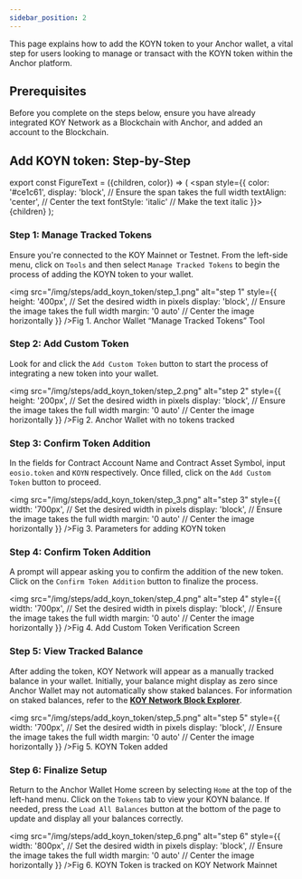 ```yaml
---
sidebar_position: 2
---
```


<!-- ## How to: Add KOY Network to Anchor Wallet -->

This page explains how to add the KOYN token to your Anchor wallet, a vital step for users looking to manage or transact with the KOYN token within the Anchor platform.

## Prerequisites

Before you complete on the steps below, ensure you have already integrated KOY Network as a Blockchain with Anchor, and added an account to the Blockchain.

## Add KOYN token: Step-by-Step

export const FigureText = ({children, color}) => (
  <span
    style={{
      color: '#ce1c61',
      display: 'block', // Ensure the span takes the full width
      textAlign: 'center', // Center the text
      fontStyle: 'italic' // Make the text italic
    }}>
    {children}
  </span>
);

### Step 1: Manage Tracked Tokens

Ensure you're connected to the KOY Mainnet or Testnet. From the left-side menu, click on `Tools` and then select `Manage Tracked Tokens` to begin the process of adding the KOYN token to your wallet.

<img
    src="/img/steps/add_koyn_token/step_1.png"
    alt="step 1"
    style={{
      height: '400px', // Set the desired width in pixels
      display: 'block', // Ensure the image takes the full width
      margin: '0 auto' // Center the image horizontally
    }}
  /><FigureText>Fig 1. Anchor Wallet “Manage Tracked Tokens” Tool</FigureText>

### Step 2: Add Custom Token

Look for and click the `Add Custom Token` button to start the process of integrating a new token into your wallet.

<img
    src="/img/steps/add_koyn_token/step_2.png"
    alt="step 2"
    style={{
      height: '200px', // Set the desired width in pixels
      display: 'block', // Ensure the image takes the full width
      margin: '0 auto' // Center the image horizontally
    }}
  /><FigureText>Fig 2. Anchor Wallet with no tokens tracked</FigureText>

### Step 3: Confirm Token Addition

In the fields for Contract Account Name and Contract Asset Symbol, input `eosio.token` and `KOYN` respectively. Once filled, click on the `Add Custom Token` button to proceed.

<img
    src="/img/steps/add_koyn_token/step_3.png"
    alt="step 3"
    style={{
      width: '700px', // Set the desired width in pixels
      display: 'block', // Ensure the image takes the full width
      margin: '0 auto' // Center the image horizontally
    }}
  /><FigureText>Fig 3. Parameters for adding KOYN token</FigureText>

### Step 4: Confirm Token Addition

A prompt will appear asking you to confirm the addition of the new token. Click on the `Confirm Token Addition` button to finalize the process.

<img
    src="/img/steps/add_koyn_token/step_4.png"
    alt="step 4"
    style={{
      width: '700px', // Set the desired width in pixels
      display: 'block', // Ensure the image takes the full width
      margin: '0 auto' // Center the image horizontally
    }}
  /><FigureText>Fig 4. Add Custom Token Verification Screen</FigureText>

### Step 5: View Tracked Balance

After adding the token, KOY Network will appear as a manually tracked balance in your wallet. Initially, your balance might display as zero since Anchor Wallet may not automatically show staked balances. For information on staked balances, refer to the **[KOY Network Block Explorer](https://explorer.koynetwork.io/)**.

<img
    src="/img/steps/add_koyn_token/step_5.png"
    alt="step 5"
    style={{
      width: '700px', // Set the desired width in pixels
      display: 'block', // Ensure the image takes the full width
      margin: '0 auto' // Center the image horizontally
    }}
  /><FigureText>Fig 5. KOYN Token added</FigureText>

### Step 6: Finalize Setup

Return to the Anchor Wallet Home screen by selecting `Home` at the top of the left-hand menu. Click on the `Tokens` tab to view your KOYN balance. If needed, press the `Load All Balances` button at the bottom of the page to update and display all your balances correctly.

<img
    src="/img/steps/add_koyn_token/step_6.png"
    alt="step 6"
    style={{
      width: '800px', // Set the desired width in pixels
      display: 'block', // Ensure the image takes the full width
      margin: '0 auto' // Center the image horizontally
    }}
  /><FigureText>Fig 6. KOYN Token is tracked on KOY Network Mainnet</FigureText>
